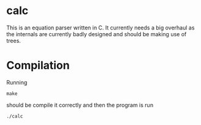 # calc

This is an equation parser written in C.
It currently needs a big overhaul as the internals are currently badly designed and should be making use of trees.

# Compilation
Running
```
make
```

should be compile it correctly and then the program is run 
```
./calc
```
